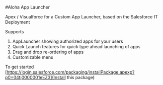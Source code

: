 #Aloha App Launcher

Apex / Visualforce for a Custom App Launcher, based on the Salesforce IT Deployment

Supports

1. AppLauncher showing authorized apps for your users
2. Quick Launch features for quick type ahead launching of apps
3. Drag and drop re-ordering of apps 
4. Customizable menu 

To get started [https://login.salesforce.com/packaging/installPackage.apexp?p0=04tj0000001eEZ3](Install this package)

